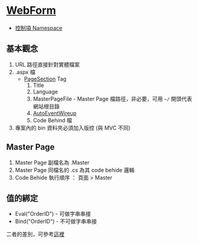 # [WebForm](https://docs.microsoft.com/zh-tw/aspnet/web-forms/)

- [控制項 Namespace](https://docs.microsoft.com/zh-tw/dotnet/api/system.web.ui.webcontrols?view=netframework-4.8)

## 基本觀念

1. URL 路徑直接針對實體檔案
1. .aspx 檔
   - [PageSection](https://docs.microsoft.com/zh-tw/dotnet/api/system.web.configuration.pagessection?view=netframework-4.8) Tag
     1. Title
     1. Language
     1. MasterPageFile - Master Page 檔路徑，非必要，可用 `~/` 開頭代表網站根目錄
     1. [AutoEventWireup](https://docs.microsoft.com/zh-tw/dotnet/api/system.web.configuration.pagessection.autoeventwireup?view=netframework-4.8)
     1. Code Behind 檔
1. 專案內的 bin 資料夾必須加入版控 (與 MVC 不同)

## Master Page

1. Master Page 副檔名為 .Master
1. Master Page 同檔名的 .cs 為其 code behide 邏輯
1. Code Behide 執行順序 ： 頁面 > Master

## 值的綁定

- Eval("OrderID") - 可做字串串接
- Bind("OrderID") - 不可做字串串接

二者的差別，可參考[這裡](https://www.aspsnippets.com/Articles/Difference-between-Eval-and-Bind-functions-in-ASPNet.aspx)
